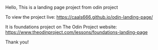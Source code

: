 Hello, This is a landing page project from odin project

To view the project live: https://caals666.github.io/odin-landing-page/

It is foundations project on The Odin Project website: https://www.theodinproject.com/lessons/foundations-landing-page

Thank you!